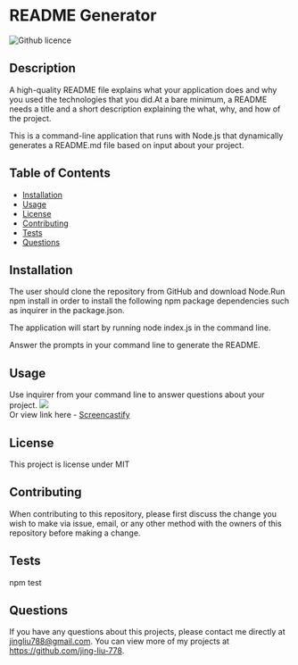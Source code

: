 # README Generator
  ![Github licence](http://img.shields.io/badge/license-MIT-blue.svg)
  
  
  ## Description 
  A high-quality README file explains what your application does and why you used the technologies that you did.At a bare minimum, a README needs a title and a short description explaining the what, why, and how of the project.

  This is a command-line application that runs with Node.js that dynamically generates a README.md file based on input about your project. 
  
  ## Table of Contents
  * [Installation](#installation)
  * [Usage](#usage)
  * [License](#license)
  * [Contributing](#contributing)
  * [Tests](#tests)
  * [Questions](#questions)
  
  ## Installation 
  The user should clone the repository from GitHub and download Node.Run npm install in order to install the following npm package dependencies such as inquirer in the package.json.

  The application will start by running node index.js in the command line. 
  
  Answer the prompts in your command line to generate the README.
  
  ## Usage 
  Use inquirer from your command line to answer questions about your project.
  <img src="util/README-GENERATOR.gif"><br>
  Or view link here - [Screencastify](https://drive.google.com/file/d/1mNfVTDDy440_KwMgLAu2v4pkzKsS54Zm/view?usp=sharing)
  
  ## License 
  This project is license under MIT
  
  ## Contributing 
  When contributing to this repository, please first discuss the change you wish to make via issue, email, or any other method with the owners of this repository before making a change.
  
  ## Tests
  npm test
  
  ## Questions
  If you have any questions about this projects, please contact me directly at jingliu788@gmail.com. You can view more of my projects at https://github.com/jing-liu-778.
